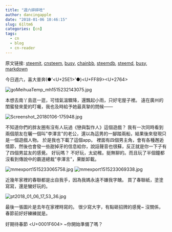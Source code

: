 ```yaml
---
title: "週六碎碎唸"
author: dancingapple
date: "2018-01-06 10:46:15"
slug: 61ltm6
categories: [cn]
tags: 
  - cn
  - blog
  - cn-reader
---
```


原文链接: [steemit](https://steemit.com), [cnsteem](https://cnsteem.com), [busy](https://busy.org), [chainbb](https://chainbb.com), [steemdb](https://steemdb.com), [steemd](https://steemd.com), [busy](https://busy.org), [markdown](https://raw.githubusercontent.com/pzhaonet/steem_dancingapple/master/content/post/61ltm6.md)

今日週六，喜大普奔(●'<U+25E1>'●)<U+FF89><U+2764>

![goMeihuaTemp_mh1515232143075.jpg](https://steemitimages.com/DQmXpVwxBzZnUKuQZ3UF2iY1oUbVnNNCoJARhMMmvR74gxk/goMeihuaTemp_mh1515232143075.jpg)

本想去南丫島逛一逛，可惜氣溫驟降，還飄起小雨，只好宅屋子裡。
遠在廣州的閨蜜發來愛的叮囑，我也及時給予她最真摯的問候——

![Screenshot_20180106-175948.jpg](https://steemitimages.com/DQmWp5XNWsoEPhiuzDXDFNnRibWwwYK3CYjPkLkEZM5z5QX/Screenshot_20180106-175948.jpg)

不知道你們的胖友圈有沒有人玩過《戀與製作人》這個遊戲？
我有一次同時看到兩個朋友在曬一個叫"李澤言"的老公，還以為這男的一腳踏兩船，結果後來發現只是一個遊戲人物。
於是我也下載了這個app。
裡面有四個男主角，會有各種邂逅情節，然後也會發一些甜掉牙的信息給你，說話聲音也很蘇，反正就是你一下子有了四個男盆友的感覺。
好玩嗎？
不好玩，太幼稚。挺無聊的。而且玩了半個鐘都沒看到傳說中的霸道總裁"李澤言"，果斷卸載。

![mmexport1515233065758.jpg](https://steemitimages.com/DQmTQ8TJw5HHrgdXQTBQQW8GHTd5MAvQAyMckoZsXdLPsJz/mmexport1515233065758.jpg)
![mmexport1515233069338.jpg](https://steemitimages.com/DQmSK4Y8HTyxjGTZTNfTVzs9RWRbuUQeQnE3qQkrgfBYwvc/mmexport1515233069338.jpg)

近幾年家裡的春聯都是出自我手，因為我媽永遠不嫌我字醜。
買了春聯紙，塗塗寫寫，還是蠻好玩的。

![pt2018_01_06_17_53_36.jpg](https://steemitimages.com/DQmXthWzMA3kfyA1WBu9m1hHg59eehfxWmUCnhRPXb71NxV/pt2018_01_06_17_53_36.jpg)

最後一張圖片是去年在家裡時寫的。
很少寫大字，有點砸招牌的感覺~
沒關係，春節前好好練練就是。

好期待春節 <U+0001F604> ~你開始準備了嗎？
